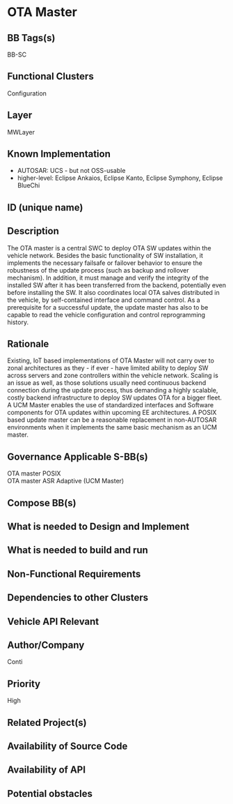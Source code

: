 
# OTA Master

## BB Tags(s)
<!-- Tag(s) define in which area(s) (cloud, in-vehicle) the BB is executed, and what type of BB it is (tool, process, microservice) -->
BB-SC

## Functional Clusters
<!-- In which Functional Cluster the BB be located; if none of the existing fit new required -->
Configuration

## Layer
<!-- AppLayer, MWLayer, OSLayer, HWLayer -->
MWLayer

## Known Implementation

- AUTOSAR: UCS - but not OSS-usable
- higher-level: Eclipse Ankaios, Eclipse Kanto, Eclipse Symphony, Eclipse BlueChi

## ID (unique name)

## Description
<!-- General Description of the BB -->
The OTA master is a central SWC to deploy OTA SW updates within the vehicle network. Besides the basic functionality of SW installation, it implements the necessary failsafe or failover behavior to ensure the robustness of the update process (such as backup and rollover mechanism). In addition, it must manage and verify the integrity of the installed SW after it has been transferred from the backend, potentially even before installing the SW. It also coordinates local OTA salves distributed in the vehicle, by self-contained interface and command control. As a prerequisite for a successful update, the update master has also to be capable to read the vehicle configuration and control reprogramming history.

## Rationale
<!-- Explanation why we need the BB; what problem want to be solved -->
Existing, IoT based implementations of OTA Master will not carry over to zonal architectures as they - if ever - have limited ability to deploy SW across servers and zone controllers within the vehicle network. Scaling is an issue as well, as those solutions usually need continuous backend connection during the update process, thus demanding a highly scalable, costly backend infrastructure to deploy SW updates OTA for a bigger fleet. A UCM Master enables the use of standardized interfaces and Software components for OTA updates within upcoming EE architectures. A POSIX based update master can be a reasonable replacement in non-AUTOSAR environments when it implements the same basic mechanism as an UCM master.

## Governance Applicable S-BB(s)
<!-- Reference to e.g. UN/EU CRA Cyber Resilience Act; UNECE 156 - Software update and software update management system
Reference to defined S-BB(s) 
Reference to e.g. IS026262, AUTOSAR Spec. X -->
OTA master POSIX  
OTA master ASR Adaptive (UCM Master)  

## Compose BB(s)
<!-- Link to required BB(s) 
E.g. BB-SC StateManagement 
BB is a composition of other BBs -->

## What is needed to Design and Implement
<!-- e.g. we expect to have a certain HW capability and or SW environment or Tool support, or a documentation, or an extra audit, or Test, or Compiler, or Prog. Language, … -->

## What is needed to build and run
<!-- e.g. we expect to have a certain HW capability, or Runtime Environment, or Pre-configuration, or Code-signing, or Test, … -->

## Non-Functional Requirements
<!-- With respect to Safety, Security, Realtime, … -->

## Dependencies to other Clusters
<!-- Other clusters are needed. FC Security, FC Storage, …
e.g. If FC Security : Security BBs are needed but you can choose for example crypto BB-SC from company A or crypto BB-SC from company B; several compositions may work -->

## Vehicle API Relevant
<!-- If “Yes exists” – where – e.g. COVESA VSS 
If “No” – nothing more to do 
If “Yes, proposal for additional Signals/Information – what should be made available, and where e.g. via (COVESA) VSS/VISS -->

## Author/Company

Conti

## Priority
<!-- High, Medium, Low -->
High

## Related Project(s)
<!-- If Yes – e.g. The BB should be used/added in the Eclipse Blueprint A – for demo purposes, show added value,
If No – Project Proposal (e.g. WP4 in FEDERATE, or in the SDV EcoSystem Community Framework -->

## Availability of Source Code
<!-- Yes / License (e.g. Yes/MIT) 
No – Commercial Closed Source -->

## Availability of API
<!-- Yes / License (e.g. Yes/Apache 2.0)
No - Commercial -->

## Potential obstacles
